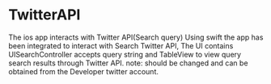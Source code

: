# TwitterAPI
The ios app interacts with Twitter API(Search query)
Using swift the app has been integrated to interact with Search Twitter API, The UI contains UISearchController accepts query string and TableView to view query search results through Twitter API.
note: <BearerToken> should be changed and can be obtained from the Developer twitter account.
